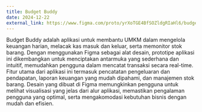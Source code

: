 ```yaml
---
title: Budget Buddy
date: 2024-12-22
external_link: https://www.figma.com/proto/yrXoTGE4BfSOZldgRIaHl6/budget-buddy?page-id=35%3A24&node-id=145-11272&p=f&viewport=6422%2C2220%2C0.24&t=ClpgcMUJVD9XP87g-1&scaling=min-zoom&content-scaling=fixed&starting-point-node-id=145%3A11272&show-proto-sidebar=1
---
```


Budget Buddy adalah aplikasi untuk membantu UMKM dalam mengelola keuangan harian, melacak kas masuk dan keluar, serta memonitor stok barang. Dengan menggunakan Figma sebagai alat desain, prototipe aplikasi ini dikembangkan untuk menciptakan antarmuka yang sederhana dan intuitif, memudahkan pengguna dalam mencatat transaksi secara real-time. Fitur utama dari aplikasi ini termasuk pencatatan pengeluaran dan pendapatan, laporan keuangan yang mudah dipahami, dan manajemen stok barang. Desain yang dibuat di Figma memungkinkan pengguna untuk melihat visualisasi yang jelas dari alur aplikasi, memastikan pengalaman pengguna yang optimal, serta mengakomodasi kebutuhan bisnis dengan mudah dan efisien.

<!--more-->
